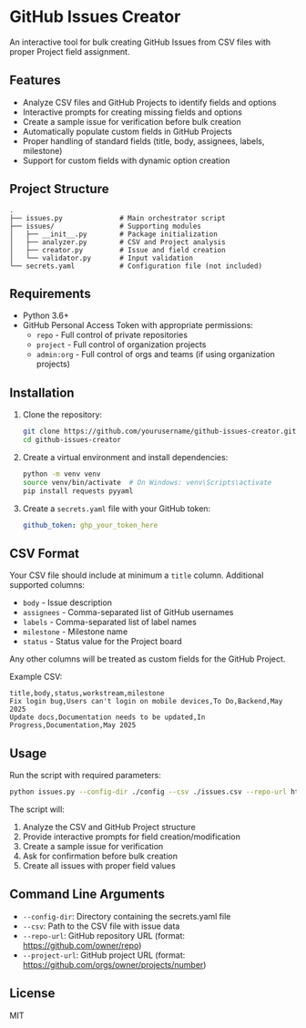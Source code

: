 # GitHub Issues Creator

An interactive tool for bulk creating GitHub Issues from CSV files with proper Project field assignment.

## Features

- Analyze CSV files and GitHub Projects to identify fields and options
- Interactive prompts for creating missing fields and options
- Create a sample issue for verification before bulk creation
- Automatically populate custom fields in GitHub Projects
- Proper handling of standard fields (title, body, assignees, labels, milestone)
- Support for custom fields with dynamic option creation

## Project Structure

```
.
├── issues.py              # Main orchestrator script
├── issues/                # Supporting modules
│   ├── __init__.py        # Package initialization
│   ├── analyzer.py        # CSV and Project analysis
│   ├── creator.py         # Issue and field creation
│   └── validator.py       # Input validation
└── secrets.yaml           # Configuration file (not included)
```

## Requirements

- Python 3.6+
- GitHub Personal Access Token with appropriate permissions:
  - `repo` - Full control of private repositories
  - `project` - Full control of organization projects
  - `admin:org` - Full control of orgs and teams (if using organization projects)

## Installation

1. Clone the repository:
   ```bash
   git clone https://github.com/yourusername/github-issues-creator.git
   cd github-issues-creator
   ```

2. Create a virtual environment and install dependencies:
   ```bash
   python -m venv venv
   source venv/bin/activate  # On Windows: venv\Scripts\activate
   pip install requests pyyaml
   ```

3. Create a `secrets.yaml` file with your GitHub token:
   ```yaml
   github_token: ghp_your_token_here
   ```

## CSV Format

Your CSV file should include at minimum a `title` column. Additional supported columns:

- `body` - Issue description
- `assignees` - Comma-separated list of GitHub usernames
- `labels` - Comma-separated list of label names
- `milestone` - Milestone name
- `status` - Status value for the Project board

Any other columns will be treated as custom fields for the GitHub Project.

Example CSV:
```csv
title,body,status,workstream,milestone
Fix login bug,Users can't login on mobile devices,To Do,Backend,May 2025
Update docs,Documentation needs to be updated,In Progress,Documentation,May 2025
```

## Usage

Run the script with required parameters:

```bash
python issues.py --config-dir ./config --csv ./issues.csv --repo-url https://github.com/owner/repo --project-url https://github.com/orgs/owner/projects/1
```

The script will:
1. Analyze the CSV and GitHub Project structure
2. Provide interactive prompts for field creation/modification
3. Create a sample issue for verification
4. Ask for confirmation before bulk creation
5. Create all issues with proper field values

## Command Line Arguments

- `--config-dir`: Directory containing the secrets.yaml file
- `--csv`: Path to the CSV file with issue data
- `--repo-url`: GitHub repository URL (format: https://github.com/owner/repo)
- `--project-url`: GitHub project URL (format: https://github.com/orgs/owner/projects/number)

## License

MIT